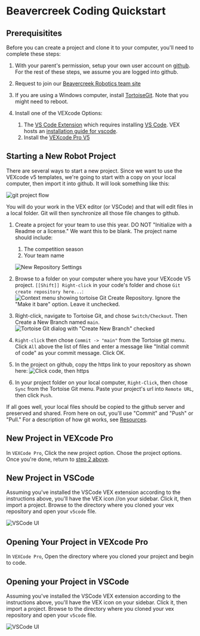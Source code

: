 # Beavercreek Coding Quickstart

## Prerequisitites  

Before you can create a project and clone it to your computer, you'll need to complete these steps:

1. With your parent's permission, setup your own user account on [github](https://github.com). For the rest of these steps, we assume you are logged into github.
2. Request to join our [Beavercreek Robotics team site](https://github.com/Beavercreek-Robotics)
3. If you are using a Windows computer, install [TortoiseGit](https://tortoisegit.org/). Note that you might need to reboot.
4. Install one of the VEXcode Options:

    1. The [VS Code Extension](https://www.vexrobotics.com/vexcode/vscode-extension) which requires installing [VS Code](https://code.visualstudio.com/). VEX hosts an [installation guide for vscode](https://kb.vex.com/hc/en-us/articles/8608960771092-V5-VS-Code-Installation-Guide).
    2. Install the [VEXcode Pro V5](https://www.vexrobotics.com/vexcode/install/v5)

## Starting a New Robot Project

There are several ways to start a new project.  Since we want to use the VEXcode v5 templates, we're going to start with a copy on your local computer, then import it into github.  It will look something like this:

![git project flow](/static/git-project-flow.png)

You will do your work in the VEX editor (or VSCode) and that will edit files in a local folder.  Git will then synchronize all those file changes to github.

1. Create a project for your team to use this year. DO NOT "Initialize with a Readme or a license." We want this to be blank. The project name should include:

    1. The competition season
    2. Your team name

    ![New Repository Settings](/static/github-new-repository-settings.png)

2. <a id="local-dir">Browse to a folder</a> on your computer where you have your VEXcode V5 project.  `[[Shift]] Right-click` in your code's folder and chose `Git create repository here...`: ![Context menu showing tortoise Git Create Repository](/static/tortoise-git-shift-right-click.png). Ignore the "Make it bare" option. Leave it unchecked.
3. Right-click, navigate to Tortoise Git, and chose `Switch/Checkout`. Then Create a New Branch named `main`.
    ![Tortoise Git dialog with "Create New Branch" checked](/static/tortoise-git-createmain-branch.png)
4. `Right-click` then chose `Commit -> "main"` from the Tortoise git menu.  Click `All` above the list of files and enter a message like "Initial commit of code" as your commit message. Click OK.
5. In the project on github, copy the https link to your repository as shown here: ![Click code, then https](/static/github-code-https.png)
6. In your project folder on your local computer, `Right-Click`, then chose `Sync` from the Tortoise Git menu. Paste your project's url into `Remote URL`, then click `Push`.

If all goes well, your local files should be copied to the github server and preserved and shared.  From here on out, you'll use "Commit" and "Push" or "Pull." For a description of how git works, see [Resources](/resources#tracking-code-versions).

## New Project in VEXcode Pro

In `VEXCode Pro`, Click the new project option. Chose the project options.  Once you're done, return to [step 2 above](#local-dir).

## New Project in VSCode

Assuming you've installed the VSCode VEX extension according to the instructions above, you'll have the VEX icon //on your sidebar. Click it, then import a project.  Browse to the directory where you cloned your vex repository and open your `v5code` file.

![VSCode UI](/static/vscode-import-screenshot.png)

## Opening Your Project in VEXcode Pro

In `VEXCode Pro`, Open the directory where you cloned your project and begin to code.

## Opening your Project in VSCode

Assuming you've installed the VSCode VEX extension according to the instructions above, you'll have the VEX icon on your sidebar. Click it, then import a project.  Browse to the directory where you cloned your vex repository and open your `v5code` file.

![VSCode UI](/static/vscode-import-screenshot.png)
